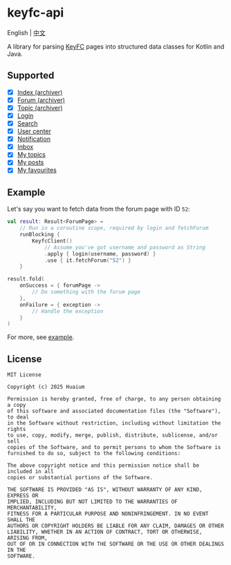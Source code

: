 # keyfc-api

English | [中文](README_zh-cn.md)

A library for parsing [KeyFC](https://keyfc.net/bbs/archiver/) pages into structured data classes for Kotlin and Java.

## Supported

- [x] [Index (archiver)](https://keyfc.net/bbs/archiver/index.aspx)
- [x] [Forum (archiver)](https://keyfc.net/bbs/archiver/showforum-52.aspx)
- [x] [Topic (archiver)](https://keyfc.net/bbs/archiver/showtopic-70169.aspx)
- [x] [Login](https://keyfc.net/bbs/login.aspx)
- [x] [Search](https://keyfc.net/bbs/search.aspx)
- [x] [User center](https://keyfc.net/bbs/usercp.aspx)
- [x] [Notification](https://keyfc.net/bbs/usercpnotice.aspx?filter=all)
- [x] [Inbox](https://keyfc.net/bbs/usercpinbox.aspx)
- [x] [My topics](https://keyfc.net/bbs/mytopics.aspx)
- [x] [My posts](https://keyfc.net/bbs/myposts.aspx)
- [x] [My favourites](https://keyfc.net/bbs/usercpsubscribe.aspx)

## Example

Let's say you want to fetch data from the forum page with ID `52`:

```kotlin
val result: Result<ForumPage> =
    // Run in a coroutine scope, required by login and fetchForum
    runBlocking {
        KeyfcClient()
            // Assume you've got username and password as String
            .apply { login(username, password) }
            .use { it.fetchForum("52") }
    }

result.fold(
    onSuccess = { forumPage ->
        // Do something with the forum page
    },
    onFailure = { exception ->
        // Handle the exception
    }
)
```

For more, see [example](example).

## License

```
MIT License

Copyright (c) 2025 Huaium

Permission is hereby granted, free of charge, to any person obtaining a copy
of this software and associated documentation files (the "Software"), to deal
in the Software without restriction, including without limitation the rights
to use, copy, modify, merge, publish, distribute, sublicense, and/or sell
copies of the Software, and to permit persons to whom the Software is
furnished to do so, subject to the following conditions:

The above copyright notice and this permission notice shall be included in all
copies or substantial portions of the Software.

THE SOFTWARE IS PROVIDED "AS IS", WITHOUT WARRANTY OF ANY KIND, EXPRESS OR
IMPLIED, INCLUDING BUT NOT LIMITED TO THE WARRANTIES OF MERCHANTABILITY,
FITNESS FOR A PARTICULAR PURPOSE AND NONINFRINGEMENT. IN NO EVENT SHALL THE
AUTHORS OR COPYRIGHT HOLDERS BE LIABLE FOR ANY CLAIM, DAMAGES OR OTHER
LIABILITY, WHETHER IN AN ACTION OF CONTRACT, TORT OR OTHERWISE, ARISING FROM,
OUT OF OR IN CONNECTION WITH THE SOFTWARE OR THE USE OR OTHER DEALINGS IN THE
SOFTWARE.
```